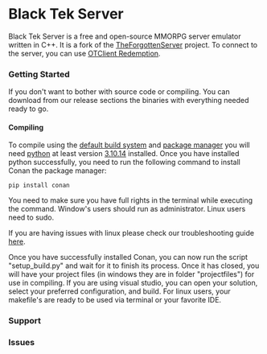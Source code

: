 Black Tek Server
===============

Black Tek Server is a free and open-source MMORPG server emulator written in C++. It is a fork of the [TheForgottenServer](https://github.com/otland/forgottenserver) project. To connect to the server, you can use [OTClient Redemption](https://github.com/mehah/otclient).

### Getting Started
If you don't want to bother with source code or compiling. You can download from our release sections the binaries with everything needed ready to go.

#### Compiling 
To compile using the [default build system](https://premake.github.io/) and [package manager](https://conan.io/) you will need [python](https://www.python.org/) at least version [3.10.14](https://www.python.org/downloads/release/python-31014/) installed. Once you have installed python successfully, you need to run the following command to install Conan the package manager:

    pip install conan

You need to make sure you have full rights in the terminal while executing the command.
Window's users should run as administrator.
Linux users need to sudo.

If you are having issues with linux please check our troubleshooting guide [here](). 

Once you have successfully installed Conan, you can now run the script "setup_build.py" and wait for it to finish its process. Once it has closed, you will have your project files (in windows they are in folder "projectfiles") for use in compiling. If you are using visual studio, you can open your solution, select your preferred configuration, and build. 
For linux users, your makefile's are ready to be used via terminal or your favorite IDE. 

### Support
### Issues